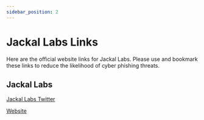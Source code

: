 ```yaml
---
sidebar_position: 2
---
```


# Jackal Labs Links

Here are the official website links for Jackal Labs. Please use and bookmark these links to reduce the likelihood of
cyber phishing threats.

## Jackal Labs

[Jackal Labs Twitter](https://twitter.com/Jackal_Labs)

[Website](https://www.jackallabs.io/)




